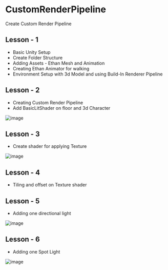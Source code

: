 # CustomRenderPipeline
Create Custom Render Pipeline

## Lesson - 1
- Basic Unity Setup
- Create Folder Structure
- Adding Assets - Ethan Mesh and Animation
- Creating Ethan Animator for walking
- Environment Setup with 3d Model and using Build-In Renderer Pipeline


## Lesson - 2
- Creating Custom Render Pipeline
- Add BasicLitShader on floor and 3d Character
  
![image](https://github.com/user-attachments/assets/0756cac6-a51b-4624-a8ca-479798a7e08e)


## Lesson - 3
- Create shader for applying Texture

![image](https://github.com/user-attachments/assets/5e3a80ee-b94d-420d-ac81-2be806743bff)


## Lesson - 4
- Tiling and offset on Texture shader

## Lesson - 5
- Adding one directional light
  
![image](https://github.com/user-attachments/assets/4f70aaab-e27f-4198-9eee-c3dc4eb19cd9)

## Lesson - 6
- Adding one Spot Light

![image](https://github.com/user-attachments/assets/1ac758a7-6fa6-4b04-ae15-a49fe171d394)


